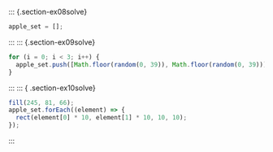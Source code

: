 ::: {.section-ex08solve}

```js
apple_set = [];
```
:::
::: {.section-ex09solve}

```js
for (i = 0; i < 3; i++) {
  apple_set.push([Math.floor(random(0, 39)), Math.floor(random(0, 39))]);
}
```

:::
::: { .section-ex10solve}

```js
fill(245, 81, 66);
apple_set.forEach((element) => {
  rect(element[0] * 10, element[1] * 10, 10, 10);
});
```
:::